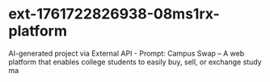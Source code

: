 # ext-1761722826938-08ms1rx-platform
AI-generated project via External API - Prompt: Campus Swap – A web platform that enables college students to easily buy, sell, or exchange study ma
